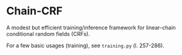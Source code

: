 # Chain-CRF
A modest but efficient training/inference framework for linear-chain conditional random fields (CRFs).

For a few basic usages (training), see `training.py` (l. 257-286).
